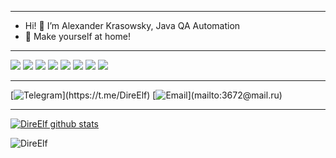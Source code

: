 *****
- Hi! 👋 I’m Alexander Krasowsky, Java QA Automation
- 🎁 Make yourself at home!
*****
![](https://img.shields.io/badge/Code-Java-informational?style=flat&logo=java&logoColor=white&color=2bbc8a)
![](https://img.shields.io/badge/Tools-Maven-informational?style=flat&logo=ApacheMaven&logoColor=white&color=2bbc8a)
![](https://img.shields.io/badge/Tools-Gradle-informational?style=flat&logo=Gradle&logoColor=white&color=2bbc8a)
![](https://img.shields.io/badge/Editor-IntelliJ_IDEA-informational?style=flat&logo=intellij-idea&logoColor=white&color=2bbc8a)
![](https://img.shields.io/badge/Editor-Eclipse-informational?style=flat&logo=eclipse&logoColor=white&color=2bbc8a)
![](https://img.shields.io/badge/Tests-JUnit-informational?style=flat&logo=junit&logoColor=white&color=2bbc8a)
![](https://img.shields.io/badge/Tests-TestNG-informational?style=flat&logo=junit&logoColor=white&color=2bbc8a)
![](https://img.shields.io/badge/SQL-PostgreSQL-informational?style=flat&logo=mysql&logoColor=white&color=2bbc8a)

*****
[![Telegram](https://img.shields.io/badge/-Telegram-003f5c?)](https://t.me/DireElf)
[![Email](https://img.shields.io/badge/-3672@mail.ru-003f5c?)](mailto:3672@mail.ru)
*****
[![DireElf github stats](https://github-readme-stats.vercel.app/api?username=direelf&show_icons=true&theme=tokyonight)](https://github.com/DireElf?tab=repositories)

<p align="left"><img src="https://komarev.com/ghpvc/?username=DireElf&label=Profile%20views&color=2bbc8a&style=flat" alt="DireElf"/></p>

<!---
DireElf/DireElf is a ✨ special ✨ repository because its `README.md` (this file) appears on your GitHub profile.
You can click the Preview link to take a look at your changes.
--->
